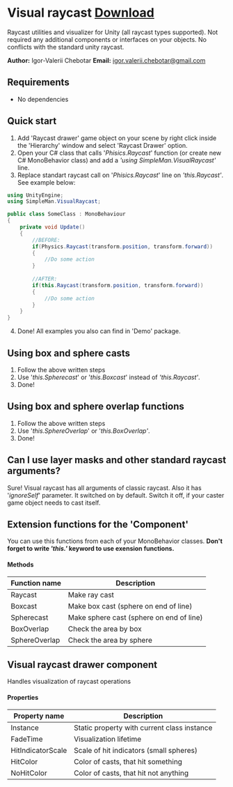 # Visual raycast [Download](https://github.com/IgorChebotar/VisualRaycast/releases)
Raycast utilities and visualizer for Unity (all raycast types supported). Not required any additional components or interfaces on your objects. No conflicts with the standard unity raycast.
 

**Author:** Igor-Valerii Chebotar
**Email:**  igor.valerii.chebotar@gmail.com


## Requirements
* No dependencies

## Quick start
1. Add 'Raycast drawer' game object on your scene by right click inside the 'Hierarchy' window and select 'Raycast Drawer' option.
2. Open your C# class that calls '_Phisics.Raycast_' function (or create new C# MonoBehavior class) and add a _'using SimpleMan.VisualRaycast'_ line.
3. Replace standart raycast call on '_Phisics.Raycast_' line on _'this.Raycast'_. See example below:

```C#
using UnityEngine;
using SimpleMan.VisualRaycast;

public class SomeClass : MonoBehaviour
{
    private void Update()
    {
        //BEFORE:
        if(Physics.Raycast(transform.position, transform.forward))
        {
            //Do some action
        }
        
        //AFTER:
        if(this.Raycast(transform.position, transform.forward))
        {
            //Do some action
        }
    }
}
```
4. Done! 
All examples you also can find in 'Demo' package.

## Using box and sphere casts
1. Follow the above written steps
2. Use '_this.Spherecast_' or '_this.Boxcast_' instead of _'this.Raycast'_. 
3. Done! 

## Using box and sphere overlap functions
1. Follow the above written steps
2. Use '_this.SphereOverlap_' or '_this.BoxOverlap'_. 
3. Done! 

## Can I use layer masks and other standard raycast arguments?
Sure! Visual raycast has all arguments of classic raycast. Also it has '_ignoreSelf_' parameter. It switched on by default. Switch it off, if your caster game object needs to cast itself.


## Extension functions for the 'Component'
You can use this functions from each of your MonoBehavior classes. **Don't forget to write _'this.'_ keyword to use exension functions.** 

#### Methods
| Function name | Description                    |
| ------------- | ------------------------------ |
| Raycast |Make ray cast|
| Boxcast |Make box cast (sphere on end of line)|
| Spherecast |Make sphere cast (sphere on end of line)|
| BoxOverlap |Check the area by box|
| SphereOverlap |Check the area by sphere|

## Visual raycast drawer component
Handles visualization of raycast operations

#### Properties
| Property name | Description                    |
| ------------- | ------------------------------ |
| Instance |Static property with current class instance|
| FadeTime |Visualization lifetime|
| HitIndicatorScale |Scale of hit indicators (small spheres)|
| HitColor |Color of casts, that hit something|
| NoHitColor |Color of casts, that hit not anything|


